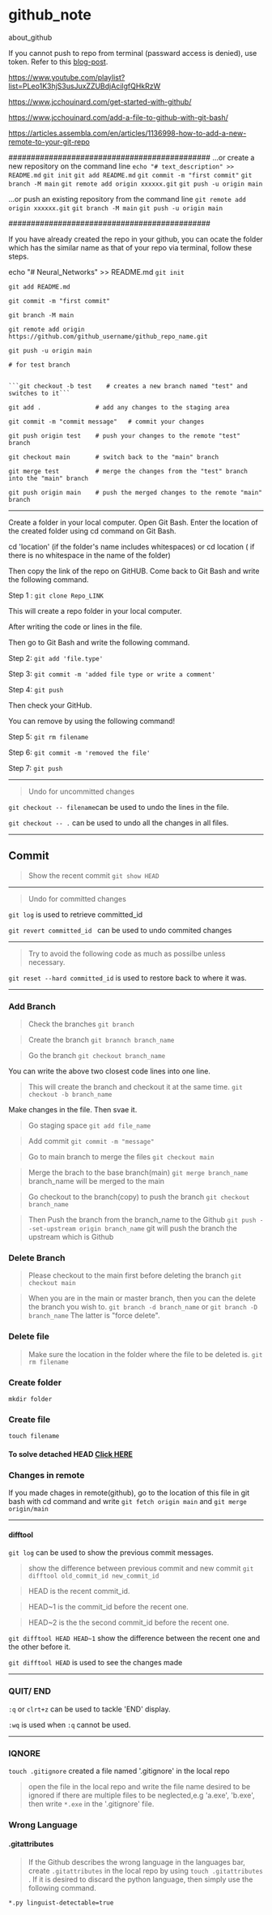 # github_note
about_github

If you cannot push to repo from terminal (passward access is denied), use token. Refer to this [blog-post](https://ginnyfahs.medium.com/github-error-authentication-failed-from-command-line-3a545bfd0ca8).

https://www.youtube.com/playlist?list=PLeo1K3hjS3usJuxZZUBdjAcilgfQHkRzW

https://www.jcchouinard.com/get-started-with-github/

https://www.jcchouinard.com/add-a-file-to-github-with-git-bash/

https://articles.assembla.com/en/articles/1136998-how-to-add-a-new-remote-to-your-git-repo

#############################################
…or create a new repository on the command line
```echo "# text_description" >> README.md```
```git init```
```git add README.md```
```git commit -m "first commit"```
```git branch -M main```
```git remote add origin xxxxxx.git```
```git push -u origin main```


…or push an existing repository from the command line
```git remote add origin xxxxxx.git```
```git branch -M main```
```git push -u origin main```






#############################################

If you have already created the repo in your github, you can ocate the folder which has the similar name as that of your repo via terminal, follow these steps. 

   echo "# Neural_Networks" >> README.md
```git init```

```git add README.md```

```git commit -m "first commit"```

```git branch -M main```

```git remote add origin https://github.com/github_username/github_repo_name.git```

```git push -u origin main```

    
    # for test branch
    

    ```git checkout -b test    # creates a new branch named "test" and switches to it```
    
```git add .               # add any changes to the staging area```

```git commit -m "commit message"   # commit your changes```

```git push origin test    # push your changes to the remote "test" branch```

```git checkout main       # switch back to the "main" branch```

```git merge test          # merge the changes from the "test" branch into the "main" branch```

```git push origin main    # push the merged changes to the remote "main" branch```


<hr>

Create a folder in your local computer. 
Open Git Bash.
Enter the location of the created folder using cd command on Git Bash.

cd 'location' (if the folder's name includes whitespaces)
or 
cd location ( if there is no whitespace in the name of the folder)

Then copy the link of the repo on GitHUB.
Come back to Git Bash and write the following command.

Step 1 :  ```git clone Repo_LINK```

This will create a repo folder in your local computer.

After writing the code or lines in the file. 

Then go to Git Bash and write the following command.

Step 2: ```git add 'file.type'```

Step 3: ```git commit -m 'added file type or write a comment'```

Step 4: ```git push```

Then check your GitHub.

You can remove by using the following command!

Step 5: ```git rm filename```

Step 6: ```git commit -m 'removed the file'```

Step 7: ```git push``` 

---

>Undo for uncommitted changes

```git checkout -- filename```can be used to undo the lines in the file.

```git checkout -- .``` can be used to undo all the changes in all files.

---

## Commit

> Show the recent commit
```git show HEAD``` 
----
>Undo for committed changes

```git log``` is used to retrieve committed_id

```git revert committed_id ``` can be used to undo commited changes

---

> Try to avoid the following code as much as possilbe unless necessary.

```git reset --hard committed_id``` is used to restore back to where it was.

---

### Add Branch

> Check the branches 
```git branch``` 

> Create the branch
```git brannch branch_name```

>Go the branch
```git checkout branch_name```

You can write the above two closest code lines into one line.

>This will create the branch and checkout it at the same time.
```git checkout -b branch_name```

Make changes in the file.
Then svae it.

> Go staging space
```git add file_name```

> Add commit
```git commit -m "message"```

> Go to main branch to merge the files 
```git checkout main```

> Merge the brach to the base branch(main)
```git merge branch_name``` branch_name will be merged to the main

> Go checkout to the branch(copy) to push the branch
```git checkout branch_name```

> Then Push the branch from the branch_name to the Github
```git push --set-upstream origin branch_name``` git will push the branch the upstream which is Github

### Delete Branch

> Please checkout to the main first before deleting the branch
```git checkout main```

>When you are in the main or master branch, then you can the delete the branch you wish to.
```git branch -d branch_name``` or 
```git branch -D branch_name``` The latter is "force delete".

### Delete file
> Make sure the location in the folder where the file to be deleted is.
```git rm filename```

### Create folder
```mkdir folder```

### Create file
```touch filename```

#### To solve detached HEAD [Click HERE](https://www.theserverside.com/blog/Coffee-Talk-Java-News-Stories-and-Opinions/git-push-new-branch-remote-github-gitlab-upstream-example)

### Changes in remote
If you made chages in remote(github), go to the location of this file in git bash with cd command and write ```git fetch origin main``` and
```git merge origin/main```

---

#### difftool

```git log``` can be used to show the previous commit messages. 
> show the difference between previous commit and new commit
```git difftool old_commit_id new_commit_id```

> HEAD is the recent commit_id. 

> HEAD~1 is the commit_id before the recent one.

> HEAD~2 is the the second commit_id before the recent one.

```git difftool HEAD HEAD~1``` show the difference between the recent one and the other before it.

```git difftool HEAD``` is used to see the changes made

---
### QUIT/ END

```:q``` or ```clrt+z``` can be used to tackle 'END' display.

```:wq``` is used when ```:q``` cannot be used. 

---
### IQNORE

```touch .gitignore``` created a file named '.gitignore' in the local repo

> open the file in the local repo and write the file name desired to be ignored
> if there are multiple files to be neglected,e.g 'a.exe', 'b.exe', then write ```*.exe``` in the '.gitignore' file.

### Wrong Language
#### .gitattributes

> If the Github describes the wrong language in the languages bar, create ```.gitattributes```
 in the local repo by using 
 ```touch .gitattributes``` . If it is desired to discard the python language,
 then simply use the following command.
 
 ```*.py linguist-detectable=true```

